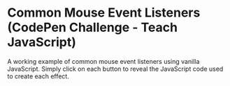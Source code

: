 # Common Mouse Event Listeners (CodePen Challenge - Teach JavaScript)

A working example of common mouse event listeners using vanilla JavaScript. Simply click on each button to reveal the JavaScript code used to create each effect.
